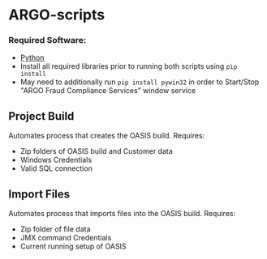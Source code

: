 # ARGO-scripts
### Required Software:
* [Python](https://www.python.org/downloads/)
* Install all required libraries prior to running both scripts using `pip install`
* May need to additionally run `pip install pywin32` in order to Start/Stop "ARGO Fraud Compliance Services" window service

## Project Build
Automates process that creates the OASIS build.
Requires:
* Zip folders of OASIS build and Customer data
* Windows Credentials
* Valid SQL connection

## Import Files
Automates process that imports files into the OASIS build.
Requires:
* Zip folder of file data
* JMX command Credentials
* Current running setup of OASIS
